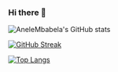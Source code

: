 ### Hi there 👋

<!--
**AneleMbabela/AneleMbabela** is a ✨ _special_ ✨ repository because its `README.md` (this file) appears on your GitHub profile.

Here are some ideas to get you started:

- 🔭 I’m currently working on ...
- 🌱 I’m currently learning ...
- 👯 I’m looking to collaborate on ...
- 🤔 I’m looking for help with ...
- 💬 Ask me about ...
- 📫 How to reach me: ...
- 😄 Pronouns: ...
- ⚡ Fun fact: ...
-->
![AneleMbabela's GitHub stats](https://github-readme-stats.vercel.app/api?username=anelembabela&show_icons=true&theme=radical)

[![GitHub Streak](https://github-readme-streak-stats.herokuapp.com/?user=anelembabela)](https://git.io/streak-stats&theme=radical)

[![Top Langs](https://github-readme-stats.vercel.app/api/top-langs/?username=anelembabela&langs_count=8&theme=radical)](https://github.com/anelembabela/github-readme-stats)


